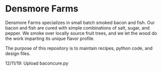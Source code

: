 # Densmore Farms

Densmore Farms specializes in small batch smoked bacon and fish. Our bacon and fish are cured with simple combinations of salt, sugar, and pepper. We smoke over locally source fruit trees, and we let the wood do the work imparting its unique flavor profile. 

The purpose of this repository is to maintain recipes, python code, and design files.

12/11/19: Upload baconcure.py
